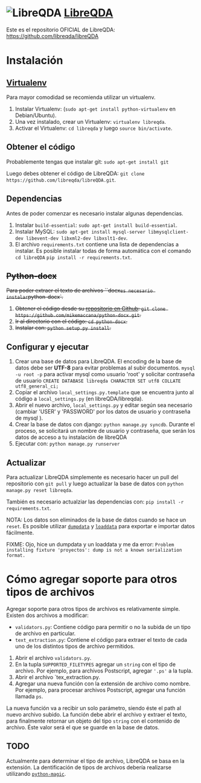 ![LibreQDA](http://proyecto.data.cse.edu.uy/attachments/download/672/LibreQDA-logo.png "LibreQDA")
[LibreQDA](https://github.com/tryolabs/libreQDA)
================================================
Este es el repositorio OFICIAL de LibreQDA: https://github.com/libreqda/libreQDA

Instalación
===========

[Virtualenv](https://pypi.python.org/pypi/virtualenv)
------------------------------------------------------
Para mayor comodidad se recomienda utilizar un virtualenv.

1. Instalar Virtualenv: (`sudo apt-get install python-virtualenv` en Debian/Ubuntu).
2. Una vez instalado, crear un Virtualenv: `virtualenv libreqda`.
3. Activar el Virtualenv: `cd libreqda` y luego `source bin/activate`.

Obtener el código
-----------------
Probablemente tengas que instalar git: `sudo apt-get install git`

Luego debes obtener el código de LibreQDA: `git clone https://github.com/libreqda/libreQDA.git`.


Dependencias
------------
Antes de poder comenzar es necesario instalar algunas dependencias.

1. Instalar `build-essential`: `sudo apt-get install build-essential`.
2. Instalar MySQL: `sudo apt-get install mysql-server libmysqlclient-dev libevent-dev libxml2-dev libxslt1-dev`.
3. El archivo `requirements.txt` contiene una lista de dependencias a instalar. Es posible instalar todas de forma automática con el comando `cd libreQDA` `pip install -r requirements.txt`.

~~Python-docx~~
-----------
~~Para poder extraer el texto de archivos ``docx` es necesario instalar `python-docx`.~~

1. ~~Obtener el código desde su [repositorio en Github](https://github.com/mikemaccana/python-docx): `git clone https://github.com/mikemaccana/python-docx.git`.~~
2. ~~Ir al directorio con el código: `cd python-docx`.~~
3. ~~Instalar con: `python setup.py install`.~~

Configurar y ejecutar
---------------------
1. Crear una base de datos para LibreQDA. El encoding de la base de datos debe ser **UTF-8** para evitar problemas al subir documentos.
  `mysql -u root -p` para activar mysql como usuario 'root' y solicitar contraseña de usuario
  `CREATE DATABASE libreqda CHARACTER SET utf8 COLLATE utf8_general_ci;`
2. Copiar el archivo `local_settings.py.template` que se encuentra junto al código a `local_settings.py` (en libreQDA/libreqda).
3. Abrir el nuevo archivo, `local_settings.py` y editar según sea necesario (cambiar 'USER' y 'PASSWORD' por los datos de usuario y contraseña de mysql ).
4. Crear la base de datos con django: `python manage.py syncdb`.
   Durante el proceso, se solicitará un nombre de usuario y contraseña, que serán los datos de acceso a tu instalación de libreQDA 
5. Ejecutar con: `python manage.py runserver`

Actualizar
----------
Para actualizar LibreQDA simplemente es necesario hacer un pull del repositorio con `git pull` y luego actualizar la base de datos con `python manage.py reset libreqda`.

También es necesario actualziar las dependencias con: `pip install -r requirements.txt`.

NOTA: Los datos son eliminados de la base de datos cuando se hace un `reset`. Es posible utilizar 
[`dumpdata`](https://docs.djangoproject.com/en/dev/ref/django-admin/#dumpdata-appname-appname-appname-model) y 
[`loaddata`](https://docs.djangoproject.com/en/dev/ref/django-admin/#loaddata-fixture-fixture) para exportar e importar datos fácilmente.

FIXME: Ojo, hice un dumpdata y un loaddata y me da error: `Problem installing fixture 'proyectos': dump is not a known serialization format.`

Cómo agregar soporte para otros tipos de archivos
=================================================
Agregar soporte para otros tipos de archivos es relativamente simple. Existen dos archivos a modificar:
* `validators.py`: Contiene código para permitir o no la subida de un tipo de archivo en particular.
* `text_extraction.py`: Contiene el código para extraer el texto de cada uno de los distintos tipos de archivo permitidos.

1. Abrir el archivo `validators.py`.
2. En la tupla `SUPPORTED_FILETYPES` agregar un `string` con el tipo de archivo. Por ejemplo, para archivos Postscript, agregar `'.ps'` a la tupla.
3. Abrir el archivo `tex_extraction.py.
4. Agregar una nueva función con la extensión de archivo como nombre. Por ejemplo, para procesar archivos Postscript, agregar una función llamada `ps`.

  La nueva función va a recibir un solo parámetro, siendo éste el path al nuevo archivo subido. 
  La función debe abrir el archivo y extraer el texto, para finalmente retornar un objeto del tipo `string` con el contenido de archivo. Éste valor será el que se guarde en la base de datos.

TODO
----
Actualmente para determinar el tipo de archivo, LibreQDA se basa en la extensión. La dentificación de tipos de archivos debería realizarse utilizando [`python-magic`](https://github.com/ahupp/python-magic).
